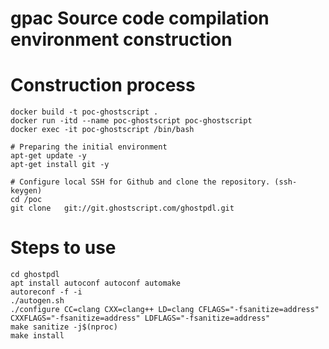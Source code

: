 # gpac Source code compilation environment construction

# Construction process
```shell
docker build -t poc-ghostscript .
docker run -itd --name poc-ghostscript poc-ghostscript
docker exec -it poc-ghostscript /bin/bash

# Preparing the initial environment
apt-get update -y
apt-get install git -y

# Configure local SSH for Github and clone the repository. (ssh-keygen)
cd /poc
git clone 	git://git.ghostscript.com/ghostpdl.git

```

# Steps to use
```shell
cd ghostpdl
apt install autoconf autoconf automake
autoreconf -f -i
./autogen.sh
./configure CC=clang CXX=clang++ LD=clang CFLAGS="-fsanitize=address" CXXFLAGS="-fsanitize=address" LDFLAGS="-fsanitize=address"
make sanitize -j$(nproc)
make install

